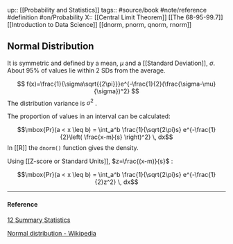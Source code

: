 up::  [[Probability and Statistics]]
tags:: #source/book #note/reference #definition #on/Probability 
X:: [[Central Limit Theorem]] [[The 68-95-99.7]] [[Introduction to Data Science]] [[dnorm, pnorm, qnorm, rnorm]]

## Normal Distribution

It is symmetric and defined by a mean, $\mu$ and a [[Standard Deviation]], $\sigma$. About 95% of values lie within 2 SDs from the average.

$$
f(x)=\frac{1}{\sigma\sqrt{{2\pi}}}e^{-\frac{1}{2}(\frac{\sigma-\mu}{\sigma})^2}
$$
The distribution variance is $\sigma^2$ .

The proportion of values in an interval can be calculated:

$$\mbox{Pr}(a < x \leq b) = \int_a^b \frac{1}{\sqrt{2\pi}s} e^{-\frac{1}{2}\left( \frac{x-m}{s} \right)^2} \, dx$$
In [[R]] the `dnorm()` function gives the density.

Using [[Z-score or Standard Units]], $z=\frac{(x-m)}{s}$ :

$$\mbox{Pr}(a < x \leq b) = \int_a^b \frac{1}{\sqrt{2\pi}s} e^{-\frac{1}{2}z^2} \, dx$$

---
#### Reference

[12 Summary Statistics](https://biscotty666.github.io/Data-Science-R-PH125x/docs/Pt12.html#the-normal-distribution)

[Normal distribution - Wikipedia](https://en.wikipedia.org/wiki/Normal_distribution)